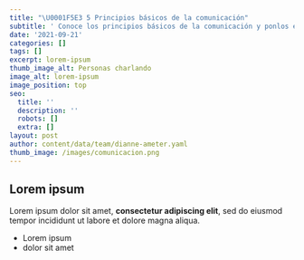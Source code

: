 ```yaml
---
title: "\U0001F5E3 5 Principios básicos de la comunicación"
subtitle: ' Conoce los principios básicos de la comunicación y ponlos en practica para   crear contenido de calidad.'
date: '2021-09-21'
categories: []
tags: []
excerpt: lorem-ipsum
thumb_image_alt: Personas charlando
image_alt: lorem-ipsum
image_position: top
seo:
  title: ''
  description: ''
  robots: []
  extra: []
layout: post
author: content/data/team/dianne-ameter.yaml
thumb_image: /images/comunicacion.png
---
```

## Lorem ipsum

Lorem ipsum dolor sit amet, **consectetur adipiscing elit**, sed do eiusmod tempor incididunt ut labore et dolore magna aliqua.

- Lorem ipsum
- dolor sit amet